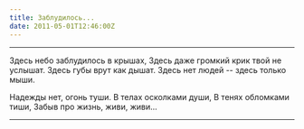 ```yaml
---
title: Заблудилось...
date: 2011-05-01T12:46:00Z
---
```


***
Здесь небо заблудилось в крышах,
Здесь даже громкий крик твой не услышат.
Здесь губы врут как дышат.
Здесь нет людей -- здесь только мыши.

Надежды нет, огонь туши.
В телах осколками души,
В тенях обломками тиши,
Забыв про жизнь, живи, живи...
***

